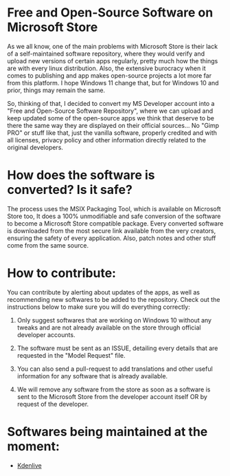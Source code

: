 # Free and Open-Source Software on Microsoft Store

As we all know, one of the main problems with Microsoft Store is their lack of a self-maintained software repository, where they would verify and upload new versions of certain apps regularly, pretty much how the things are with every linux distribution. Also, the extensive burocracy when it comes to publishing and app makes open-source projects a lot more far from this platform. I hope Windows 11 change that, but for Windows 10 and prior, things may remain the same.

So, thinking of that, I decided to convert my MS Developer account into a "Free and Open-Source Software Repository", where we can upload and keep updated some of the open-source apps we think that deserve to be there the same way they are displayed on their official sources... No "Gimp PRO" or stuff like that, just the vanilla software, properly credited and with all licenses, privacy policy and other information directly related to the original developers.


# How does the software is converted? Is it safe?

The process uses the MSIX Packaging Tool, which is available on Microsoft Store too, It does a 100% unmodifiable and safe conversion of the software to become a Microsoft Store compatible package. Every converted software is downloaded from the most secure link available from the very creators, ensuring the safety of every application. Also, patch notes and other stuff come from the same source.


# How to contribute:

You can contribute by alerting about updates of the apps, as well as recommending new softwares to be added to the repository. Check out the instructions below to make sure you will do everything correctly:

1. Only suggest softwares that are working on Windows 10 without any tweaks and are not already available on the store through official developer accounts.

2. The software must be sent as an ISSUE, detailing every details that are requested in the "Model Request" file.

3. You can also send a pull-request to add translations and other useful information for any software that is already available.

4. We will remove any software from the store as soon as a software is sent to the Microsoft Store from the developer account itself OR by request of the developer.


# Softwares being maintained at the moment:

- [Kdenlive](https://www.microsoft.com/en-us/p/kdenlive/9p07gfp9p554?activetab=pivot:overviewtab)
